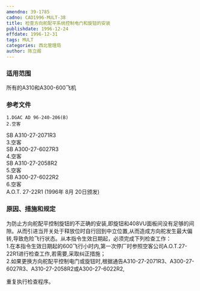 ```yaml
---
amendno: 39-1785  
cadno: CAD1996-MULT-38  
title: 检查方向舵配平系统控制电门和旋钮的安装  
publishdate: 1996-12-24  
effdate: 1996-12-31  
tags: MULT  
categories: 西北管理局  
author: 陈立阁  
---
```

  
### 适用范围  
所有的A310和A300-600飞机  
  
<!--more-->  
### 参考文件  
    1.DGAC AD 96-240-206(B)  
    2.空客  
 SB A310-27-2071R3  
    3.空客  
 SB A300-27-6027R3  
    4.空客  
 SB A310-27-2058R2  
    5.空客  
 SB A300-27-6022R2  
    6.空客  
A.O.T. 27-22R1 (1996年 8月 20日颁发)  
  
### 原因、措施和规定  
为防止方向舵配平控制旋钮的不正确的安装,即旋钮和408VU面板间没有足够的间隙。从而引进当开关处于释放位时自行回到中立位置,从而造成方向舵发生最大偏转,导致危险飞行状态。从本指令生效日期起，必须完成下列检查工作：  
    1.在本指令生效日期起的600飞行小时内,第一次停厂时参照空客公司A.O.T.27-22R1进行检查工作,若需要,采取纠正措施；  
    2.如果更换方向舵配平控制电门或旋钮时,根据通告A310-27-2071R3、A300-27-6027R3、A310-27-2058R2或A300-27-6022R2,  
  
      
重复执行检查程序。  
